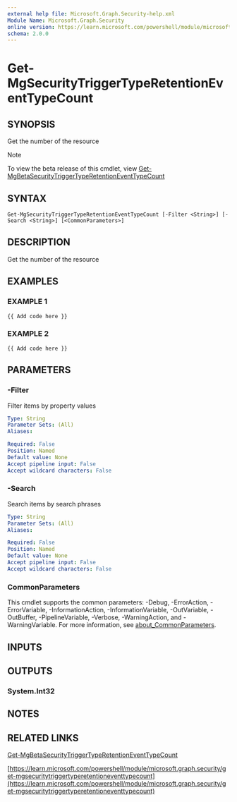 ```yaml
---
external help file: Microsoft.Graph.Security-help.xml
Module Name: Microsoft.Graph.Security
online version: https://learn.microsoft.com/powershell/module/microsoft.graph.security/get-mgsecuritytriggertyperetentioneventtypecount
schema: 2.0.0
---
```


# Get-MgSecurityTriggerTypeRetentionEventTypeCount

## SYNOPSIS
Get the number of the resource

> [!NOTE]
> To view the beta release of this cmdlet, view [Get-MgBetaSecurityTriggerTypeRetentionEventTypeCount](/powershell/module/Microsoft.Graph.Beta.Security/Get-MgBetaSecurityTriggerTypeRetentionEventTypeCount?view=graph-powershell-beta)

## SYNTAX

```
Get-MgSecurityTriggerTypeRetentionEventTypeCount [-Filter <String>] [-Search <String>] [<CommonParameters>]
```

## DESCRIPTION
Get the number of the resource

## EXAMPLES

### EXAMPLE 1
```
{{ Add code here }}
```

### EXAMPLE 2
```
{{ Add code here }}
```

## PARAMETERS

### -Filter
Filter items by property values

```yaml
Type: String
Parameter Sets: (All)
Aliases:

Required: False
Position: Named
Default value: None
Accept pipeline input: False
Accept wildcard characters: False
```

### -Search
Search items by search phrases

```yaml
Type: String
Parameter Sets: (All)
Aliases:

Required: False
Position: Named
Default value: None
Accept pipeline input: False
Accept wildcard characters: False
```

### CommonParameters
This cmdlet supports the common parameters: -Debug, -ErrorAction, -ErrorVariable, -InformationAction, -InformationVariable, -OutVariable, -OutBuffer, -PipelineVariable, -Verbose, -WarningAction, and -WarningVariable. For more information, see [about_CommonParameters](http://go.microsoft.com/fwlink/?LinkID=113216).

## INPUTS

## OUTPUTS

### System.Int32
## NOTES

## RELATED LINKS
[Get-MgBetaSecurityTriggerTypeRetentionEventTypeCount](/powershell/module/Microsoft.Graph.Beta.Security/Get-MgBetaSecurityTriggerTypeRetentionEventTypeCount?view=graph-powershell-beta)

[https://learn.microsoft.com/powershell/module/microsoft.graph.security/get-mgsecuritytriggertyperetentioneventtypecount](https://learn.microsoft.com/powershell/module/microsoft.graph.security/get-mgsecuritytriggertyperetentioneventtypecount)


